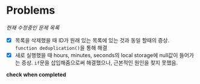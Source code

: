 # Problems

*현재 수정중인 문제 목록*  
- [x] 목록을 삭제했을 때 ID가 원래 있는 목록에 있는 것과 동일 할때의 증상.  
 `function deduplication()`을 통해 해결
- [x] 새로 실행했을 때 hours, minutes, seconds의 local storage에 null값이 들어가는 증상.
`if`문을 삽입해줌으로써 해결했으나, 근본적인 원인을 찾지 못했음.

**check when completed**